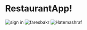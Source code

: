 # RestaurantApp!
![sign in](https://user-images.githubusercontent.com/102529176/161107379-9ffcee1d-e303-4d10-ae59-e59b19637117.png)
![faresbakr](https://user-images.githubusercontent.com/63153583/161108080-0e7f3e7a-3afc-49aa-ba61-2640c655c253.png)
![Hatemashraf](https://user-images.githubusercontent.com/102691307/161108969-8649fa41-6598-4b81-83fc-4d955556f348.png)

